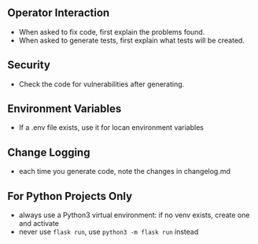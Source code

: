 ## Operator Interaction
- When asked to fix code, first explain the problems found.
- When asked to generate tests, first explain what tests will be created.

## Security
- Check the code for vulnerabilities after generating.

## Environment Variables
- If a .env file exists, use it for locan environment variables

## Change Logging
- each time you generate code, note the changes in changelog.md

## For Python Projects Only
- always use a Python3 virtual environment: if no venv exists, create one and activate
- never use `flask run`, use `python3 -m flask run` instead